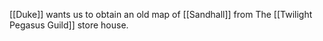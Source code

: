[[Duke]] wants us to obtain an old map of [[Sandhall]] from The [[Twilight Pegasus Guild]] store house.